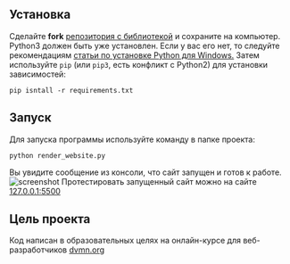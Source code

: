 ## Установка
Сделайте **fork** [репозитория с библиотекой](https://github.com/REFIORE/PYTHON3) и сохраните на компьютер. Python3 должен быть уже установлен. Если у вас его нет, то следуйте рекомендациям [статьи по установке Python для Windows.](https://docs.python.org/3/using/windows.html) Затем используйте ```pip``` (или ```pip3```, есть конфликт с Python2) для установки зависимостей:
```
pip isntall -r requirements.txt
```
## Запуск
Для запуска программы используйте команду в папке проекта:
```
python render_website.py
```
Вы увидите сообщение из консоли, что сайт запущен и готов к работе.
![screenshot](image_2025-05-17_19-52-45)
Протестировать запущенный сайт можно на сайте [127.0.0.1:5500](http://127.0.0.1:5500/)
## Цель проекта
Код написан в образовательных целях на онлайн-курсе для веб-разработчиков [dvmn.org](https://dvmn.org/)